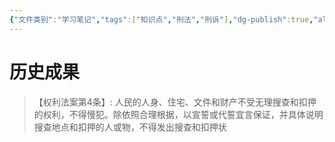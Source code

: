 ```yaml
---
{"文件类别":"学习笔记","tags":["知识点","刑法","刑诉"],"dg-publish":true,"aliases":["非法证据排除"],"permalink":"/学习笔记studyup/刑事诉讼法/非法证据排除规则/","dgPassFrontmatter":true,"created":"2024-10-30T11:26:58.882+08:00","updated":"2024-10-30T11:27:48.351+08:00"}
---
```


# 历史成果
>【权利法案第4条】:
	人民的人身、住宅、文件和财产不受无理搜查和扣押的权利，不得慢犯。除依照合理根据，以宣誓或代誓宜言保证，并具体说明搜查地点和扣押的人或物，不得发出搜查和扣押状